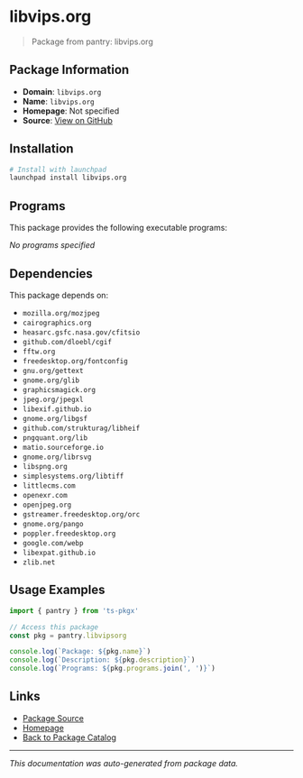 # libvips.org

> Package from pantry: libvips.org

## Package Information

- **Domain**: `libvips.org`
- **Name**: `libvips.org`
- **Homepage**: Not specified
- **Source**: [View on GitHub](https://github.com/pkgxdev/pantry/tree/main/projects/libvips.org/package.yml)

## Installation

```bash
# Install with launchpad
launchpad install libvips.org
```

## Programs

This package provides the following executable programs:

*No programs specified*

## Dependencies

This package depends on:

- `mozilla.org/mozjpeg`
- `cairographics.org`
- `heasarc.gsfc.nasa.gov/cfitsio`
- `github.com/dloebl/cgif`
- `fftw.org`
- `freedesktop.org/fontconfig`
- `gnu.org/gettext`
- `gnome.org/glib`
- `graphicsmagick.org`
- `jpeg.org/jpegxl`
- `libexif.github.io`
- `gnome.org/libgsf`
- `github.com/strukturag/libheif`
- `pngquant.org/lib`
- `matio.sourceforge.io`
- `gnome.org/librsvg`
- `libspng.org`
- `simplesystems.org/libtiff`
- `littlecms.com`
- `openexr.com`
- `openjpeg.org`
- `gstreamer.freedesktop.org/orc`
- `gnome.org/pango`
- `poppler.freedesktop.org`
- `google.com/webp`
- `libexpat.github.io`
- `zlib.net`

## Usage Examples

```typescript
import { pantry } from 'ts-pkgx'

// Access this package
const pkg = pantry.libvipsorg

console.log(`Package: ${pkg.name}`)
console.log(`Description: ${pkg.description}`)
console.log(`Programs: ${pkg.programs.join(', ')}`)
```

## Links

- [Package Source](https://github.com/pkgxdev/pantry/tree/main/projects/libvips.org/package.yml)
- [Homepage](#)
- [Back to Package Catalog](../package-catalog.md)

---

*This documentation was auto-generated from package data.*
